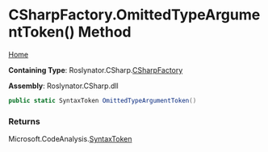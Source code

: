 <a name="_top"></a>

# CSharpFactory\.OmittedTypeArgumentToken\(\) Method

[Home](../../../../README.md#_top)

**Containing Type**: Roslynator\.CSharp\.[CSharpFactory](../README.md#_top)

**Assembly**: Roslynator\.CSharp\.dll

```csharp
public static SyntaxToken OmittedTypeArgumentToken()
```

### Returns

Microsoft\.CodeAnalysis\.[SyntaxToken](https://docs.microsoft.com/en-us/dotnet/api/microsoft.codeanalysis.syntaxtoken)

